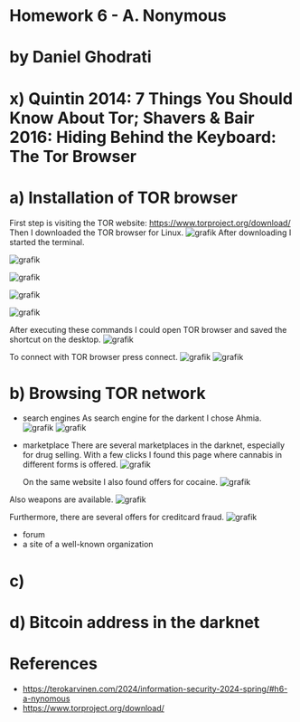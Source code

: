# Homework 6 - A. Nonymous
# by Daniel Ghodrati

# x) Quintin 2014: 7 Things You Should Know About Tor; Shavers & Bair 2016: Hiding Behind the Keyboard: The Tor Browser

# a) Installation of TOR browser

First step is visiting the TOR website: https://www.torproject.org/download/
Then I downloaded the TOR browser for Linux.
![grafik](https://github.com/danielginfinland/InformationSecurityCourse/assets/156656492/7881e23e-9401-4365-a804-d227c3ce50c8)
After downloading I started the terminal.

![grafik](https://github.com/danielginfinland/InformationSecurityCourse/assets/156656492/d53d346e-6b7e-4876-bda6-dcae45b10975)

![grafik](https://github.com/danielginfinland/InformationSecurityCourse/assets/156656492/ac9bd2c4-8a99-439d-bb65-da566c5cb107)

![grafik](https://github.com/danielginfinland/InformationSecurityCourse/assets/156656492/29f0862d-e658-4e1f-b4ce-3cdeeaf60f4e)

![grafik](https://github.com/danielginfinland/InformationSecurityCourse/assets/156656492/3c28a414-ec97-4426-bc95-34077c4b1505)

After executing these commands I could open TOR browser and saved the shortcut on the desktop. 
![grafik](https://github.com/danielginfinland/InformationSecurityCourse/assets/156656492/14c27490-5b83-4050-a513-280ad95795eb)

To connect with TOR browser press connect. 
![grafik](https://github.com/danielginfinland/InformationSecurityCourse/assets/156656492/bdceca9c-6215-44ec-8a9e-5d37642e686b)
![grafik](https://github.com/danielginfinland/InformationSecurityCourse/assets/156656492/66b1f3d9-337a-4d85-b464-a1058f78aed4)


# b) Browsing TOR network
- search engines
  As search engine for the darkent I chose Ahmia.
  ![grafik](https://github.com/danielginfinland/InformationSecurityCourse/assets/156656492/d8d6fa6a-67d9-4bf4-af44-69c4bb62548f)
  ![grafik](https://github.com/danielginfinland/InformationSecurityCourse/assets/156656492/cb0e8c9a-4ab1-47e4-b431-ee74b21fb96b)

- marketplace
  There are several marketplaces in the darknet, especially for drug selling. With a few clicks I found this page where cannabis in different forms is offered.
  ![grafik](https://github.com/danielginfinland/InformationSecurityCourse/assets/156656492/674d5b8e-c91d-44cc-b341-d489d9ba2718)

  On the same website I also found offers for cocaine.
  ![grafik](https://github.com/danielginfinland/InformationSecurityCourse/assets/156656492/dded1d54-50e6-4cf6-9bd6-3d8e0e35d319)

Also weapons are available. 
![grafik](https://github.com/danielginfinland/InformationSecurityCourse/assets/156656492/280e75f9-62e1-462a-8c49-f2c3ec2e122c)

Furthermore, there are several offers for creditcard fraud. 
![grafik](https://github.com/danielginfinland/InformationSecurityCourse/assets/156656492/512ccf34-e1a1-413b-9543-c757523ac1b8)

- forum
- a site of a well-known organization

# c) 

# d) Bitcoin address in the darknet

# References
- https://terokarvinen.com/2024/information-security-2024-spring/#h6-a-nynomous
- https://www.torproject.org/download/

